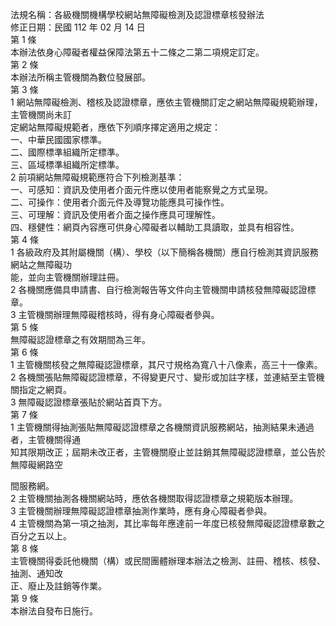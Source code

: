 法規名稱：各級機關機構學校網站無障礙檢測及認證標章核發辦法  
修正日期：民國 112 年 02 月 14 日  
第 1 條  
本辦法依身心障礙者權益保障法第五十二條之二第二項規定訂定。  
第 2 條  
本辦法所稱主管機關為數位發展部。  
第 3 條  
1 網站無障礙檢測、稽核及認證標章，應依主管機關訂定之網站無障礙規範辦理，主管機關尚未訂  
定網站無障礙規範者，應依下列順序擇定適用之規定：  
一、中華民國國家標準。  
二、國際標準組織所定標準。  
三、區域標準組織所定標準。  
2 前項網站無障礙規範應符合下列檢測基準：  
一、可感知：資訊及使用者介面元件應以使用者能察覺之方式呈現。  
二、可操作：使用者介面元件及導覽功能應具可操作性。  
三、可理解：資訊及使用者介面之操作應具可理解性。  
四、穩健性：網頁內容應可供身心障礙者以輔助工具讀取，並具有相容性。  
第 4 條  
1 各級政府及其附屬機關（構）、學校（以下簡稱各機關）應自行檢測其資訊服務網站之無障礙功  
能，並向主管機關辦理註冊。  
2 各機關應備具申請書、自行檢測報告等文件向主管機關申請核發無障礙認證標章。  
3 主管機關辦理無障礙稽核時，得有身心障礙者參與。  
第 5 條  
無障礙認證標章之有效期間為三年。  
第 6 條  
1 主管機關核發之無障礙認證標章，其尺寸規格為寬八十八像素，高三十一像素。  
2 各機關張貼無障礙認證標章，不得變更尺寸、變形或加註字樣，並連結至主管機關指定之網頁。  
3 無障礙認證標章張貼於網站首頁下方。  
第 7 條  
1 主管機關得抽測張貼無障礙認證標章之各機關資訊服務網站，抽測結果未通過者，主管機關得通  
知其限期改正；屆期未改正者，主管機關廢止並註銷其無障礙認證標章，並公告於無障礙網路空  


間服務網。  
2 主管機關抽測各機關網站時，應依各機關取得認證標章之規範版本辦理。  
3 主管機關辦理無障礙認證標章抽測作業時，應有身心障礙者參與。  
4 主管機關為第一項之抽測，其比率每年應達前一年度已核發無障礙認證標章數之百分之五以上。  
第 8 條  
主管機關得委託他機關（構）或民間團體辦理本辦法之檢測、註冊、稽核、核發、抽測、通知改  
正、廢止及註銷等作業。  
第 9 條  
本辦法自發布日施行。  


